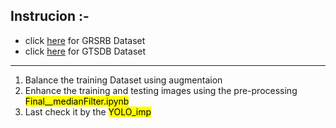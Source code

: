 ## Instrucion :-
* click [here](https://www.kaggle.com/datasets/meowmeowmeowmeowmeow/gtsrb-german-traffic-sign) for GRSRB Dataset
* click [here](https://datasetninja.com/gtsdb) for GTSDB Dataset
_______

1. Balance the training Dataset using augmentaion
2. Enhance the training and testing images using the pre-processing <mark>Final__medianFilter.ipynb</mark>
3. Last check it by the <mark>YOLO_imp</mark>
